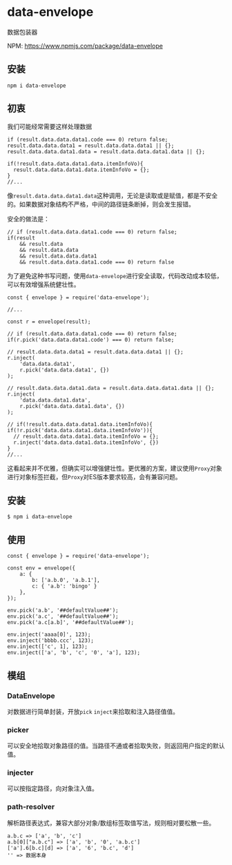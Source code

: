 # data-envelope
数据包装器

NPM: https://www.npmjs.com/package/data-envelope

## 安装

    npm i data-envelope

## 初衷

我们可能经常需要这样处理数据

    if (result.data.data.data1.code === 0) return false;
    result.data.data.data1 = result.data.data.data1 || {};
    result.data.data.data1.data = result.data.data.data1.data || {};

    if(!result.data.data.data1.data.itemInfoVo){
      result.data.data.data1.data.itemInfoVo = {};
    }
    //...

像`result.data.data.data1.data`这种调用，无论是读取或是赋值，都是不安全的。如果数据对象结构不严格，中间的路径链条断掉，则会发生报错。

安全的做法是：

    // if (result.data.data.data1.code === 0) return false;
    if(result
        && result.data
        && result.data.data
        && result.data.data.data1
        && result.data.data.data1.code === 0) return false

为了避免这种书写问题，使用`data-envelope`进行安全读取，代码改动成本较低，可以有效增强系统健壮性。

    const { envelope } = require('data-envelope');

    //...

    const r = envelope(result);

    // if (result.data.data.data1.code === 0) return false;
    if(r.pick('data.data.data1.code') === 0) return false;

    // result.data.data.data1 = result.data.data.data1 || {};
    r.inject(
        'data.data.data1',
        r.pick('data.data.data1', {})
    );

    // result.data.data.data1.data = result.data.data.data1.data || {};
    r.inject(
        'data.data.data1.data',
        r.pick('data.data.data1.data', {})
    );

    // if(!result.data.data.data1.data.itemInfoVo){
    if(!r.pick('data.data.data1.data.itemInfoVo')){
      // result.data.data.data1.data.itemInfoVo = {};
      r.inject('data.data.data1.data.itemInfoVo', {})
    }
    //...

这看起来并不优雅，但确实可以增强健壮性。更优雅的方案，建议使用`Proxy`对象进行对象标签拦截，但`Proxy`对ES版本要求较高，会有兼容问题。

## 安装

    $ npm i data-envelope

## 使用

    const { envelope } = require('data-envelope');

    const env = envelope({
        a: {
            b: ['a.b.0', 'a.b.1'],
            c: { 'a.b': 'bingo' }
        },
    });

    env.pick('a.b', '##defaultValue##');
    env.pick('a.c', '##defaultValue##');
    env.pick('a.c[a.b]', '##defaultValue##');

    env.inject('aaaa[0]', 123);
    env.inject('bbbb.ccc', 123);
    env.inject(['c', 1], 123);
    env.inject(['a', 'b', 'c', '0', 'a'], 123);


## 模组

### DataEnvelope
对数据进行简单封装，开放`pick` `inject`来拾取和注入路径值值。

### picker
可以安全地拾取对象路径的值。当路径不通或者拾取失败，则返回用户指定的默认值。

### injecter
可以按指定路径，向对象注入值。

### path-resolver
解析路径表达式，兼容大部分对象/数组标签取值写法，规则相对要松散一些。

    a.b.c => ['a', 'b', 'c']
    a.b[0]["a.b.c"] => ['a', 'b', '0', 'a.b.c']
    ['a'].6[b.c][d] => ['a', '6', 'b.c', 'd']
    '' => 数据本身
